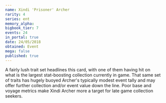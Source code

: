 ```yaml
---
name: Xindi 'Prisoner' Archer
rarity: 4
series: ent
memory_alpha:
bigbook_tier: 7
events: 24
in_portal: true
date: 24/05/2018
obtained: Event
mega: false
published: true
---
```


A fairly lush trait set headlines this card, with one of them having hit on what is the largest stat-boosting collection currently in game. That same set of traits has hugely buoyed Archer's typically modest event tally and may offer further collection and/or event value down the line. Poor base and voyage metrics make Xindi Archer more a target for late game collection seekers.

